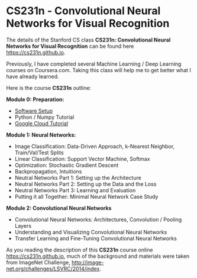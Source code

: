 # CS231n - Convolutional Neural Networks for Visual Recognition

The details of the Stanford CS class **CS231n: Convolutional Neural Networks for Visual Recognition** can be found here https://cs231n.github.io.

Previously, I have completed several Machine Learning / Deep Learning  courses on Coursera.com. Taking this class will help me to get better what I have already learned.

Here is the course **CS231n** outline:

**Module 0: Preparation:**
- [Software Setup](https://cs231n.github.io/setup-instructions/)
- Python / Numpy Tutorial
- [Google Cloud Tutorial](https://github.com/cs231n/gcloud)

**Module 1: Neural Networks:**
- Image Classification: Data-Driven Approach, k-Nearest Neighbor, Train/Val/Test Splits
- Linear Classification: Support Vector Machine, Softmax
- Optimization: Stochastic Gradient Descent
- Backpropagation, Intuitions
- Neutral Networks Part 1: Setting up the Architecture
- Neutral Networks Part 2: Setting up the Data and the Loss
- Neutral Networks Part 3: Learning and Evaluation
- Putting it all Together: Minimal Neural Network Case Study

**Module 2: Convolutional Neural Networks**
- Convolutional Neural Networks: Architectures, Convolution / Pooling Layers
- Understanding and Visualizing Convolutional Neural Networks
- Transfer Learning and Fine-Tuning Convolutional Neural Networks

As you reading the description of this **CS231n** course online https://cs231n.github.io, much of the background and materials were taken from ImageNet Challenge, http://image-net.org/challenges/LSVRC/2014/index.
